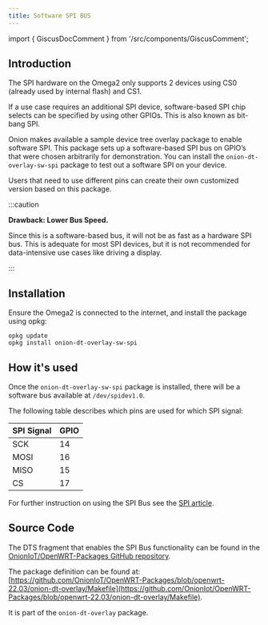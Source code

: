 ```yaml
---
title: Software SPI BUS
---
```


import { GiscusDocComment } from '/src/components/GiscusComment';

## Introduction

The SPI hardware on the Omega2 only supports 2 devices using CS0 (already used by internal flash) and CS1.

If a use case requires an additional SPI device, software-based SPI chip selects can be specified by using other GPIOs. This is also known as bit-bang SPI.

Onion makes available a sample device tree overlay package to enable software SPI. This package sets up a software-based SPI bus on GPIO’s that were chosen arbitrarily for demonstration. You can install the `onion-dt-overlay-sw-spi` package to test out a software SPI on your device.

Users that need to use different pins can create their own customized version based on this package.

:::caution

**Drawback: Lower Bus Speed.**

Since this is a software-based bus, it will not be as fast as a hardware SPI bus. This is adequate for most SPI devices, but it is not recommended for data-intensive use cases like driving a display.

:::

## Installation

Ensure the Omega2 is connected to the internet, and install the package using opkg:

```shell
opkg update
opkg install onion-dt-overlay-sw-spi
```

## How it's used

Once the `onion-dt-overlay-sw-spi` package is installed, there will be a software bus available at `/dev/spidev1.0`.

The following table describes which pins are used for which SPI signal:

| SPI Signal | GPIO |
| :--------- | :--- |
| SCK        | 14   |
| MOSI       | 16   |
| MISO       | 15   |
| CS         | 17   |

For further instruction on using the SPI Bus see the [SPI article](https://documentation.onioniot.com/hardware-interfaces/spi).

## Source Code

The DTS fragment that enables the SPI Bus functionality can be found in the [OnionIoT/OpenWRT-Packages GitHub repository](https://github.com/OnionIoT/OpenWRT-Packages/blob/openwrt-22.03/onion-dt-overlay/src/sw-spi.dts). 

The package definition can be found at: [https://github.com/OnionIoT/OpenWRT-Packages/blob/openwrt-22.03/onion-dt-overlay/Makefile](https://github.com/OnionIot/OpenWRT-Packages/blob/openwrt-22.03/onion-dt-overlay/Makefile).

It is part of the `onion-dt-overlay` package.

<GiscusDocComment />